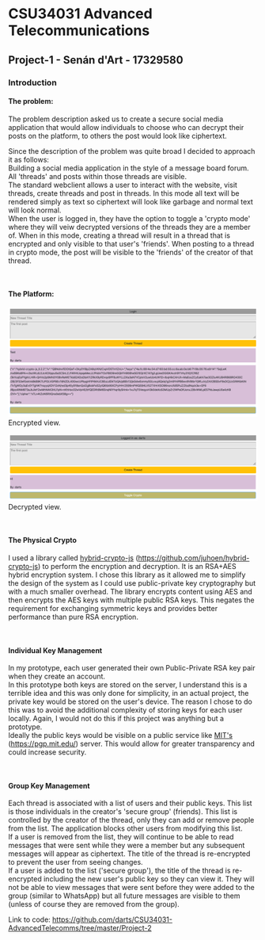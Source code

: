 # CSU34031 Advanced Telecommunications

## Project-1 - Senán d'Art - 17329580

### Introduction

#### The problem:  

The problem description asked us to create a secure social media application that would allow individuals to choose who can decrypt their posts on the platform, to others the post would look like ciphertext.

Since the description of the problem was quite broad I decided to approach it as follows:  
Building a social media application in the style of a message board forum. All 'threads' and posts within those threads are visible.  
The standard webclient allows a user to interact with the website, visit threads, create threads and post in threads. In this mode all text will be rendered simply as text so ciphertext will look like garbage and normal text will look normal.  
When the user is logged in, they have the option to toggle a 'crypto mode' where they will veiw decrypted versions of the threads they are a member of. When in this mode, creating a thread will result in a thread that is encrypted and only visible to that user's 'friends'. When posting to a thread in crypto mode, the post will be visible to the 'friends' of the creator of that thread.

<br>

#### The Platform:

![encrypted-view](Screenshot%202020-04-14%20at%2023.54.04.png)
Encrypted view.
<br>

![decrypted-view](Screenshot%202020-04-14%20at%2023.54.50.png)
Decrypted view.

<br>

#### The Physical Crypto

I used a library called [hybrid-crypto-js](https://github.com/juhoen/hybrid-crypto-js) (https://github.com/juhoen/hybrid-crypto-js) to perform the encryption and decryption. It is an RSA+AES hybrid encryption system. I chose this library as it allowed me to simplify the design of the system as I could use public-private key cryptography but with a much smaller overhead. The library encrypts content using AES and then encrypts the AES keys with multiple public RSA keys. This negates the requirement for exchanging symmetric keys and provides better performance than pure RSA encryption.

<br>

#### Individual Key Management  

In my prototype, each user generated their own Public-Private RSA key pair when they create an account.  
In this prototype both keys are stored on the server, I understand this is a terrible idea and this was only done for simplicity, in an actual project, the private key would be stored on the user's device. The reason I chose to do this was to avoid the additional complexity of storing keys for each user locally. Again, I would not do this if this project was anything but a prototype.   
Ideally the public keys would be visible on a public service like [MIT's](https://pgp.mit.edu/) (https://pgp.mit.edu/) server. This would allow for greater transparency and could increase security.

<br>

#### Group Key Management  

Each thread is associated with a list of users and their public keys. This list is those individuals in the creator's 'secure group' (friends). This list is controlled by the creator of the thread, only they can add or remove people from the list. The application blocks other users from modifying this list.  
If a user is removed from the list, they will continue to be able to read messages that were sent while they were a member but any subsequent messages will appear as ciphertext. The title of the thread is re-encrypted to prevent the user from seeing changes.  
If a user is added to the list ('secure group'), the title of the thread is re-encrypted including the new user's public key so they can view it. They will not be able to view messages that were sent before they were added to the group (similar to WhatsApp) but all future messages are visible to them (unless of course they are removed from the group).




Link to code:  https://github.com/darts/CSU34031-AdvancedTelecomms/tree/master/Project-2
